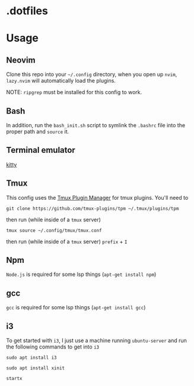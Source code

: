 # .dotfiles

# Usage

## Neovim
Clone this repo into your `~/.config` directory, when you open up `nvim`, `lazy.nvim` will automatically load the plugins. 

NOTE: `ripgrep` must be installed for this config to work.

## Bash
In addition, run the `bash_init.sh` script to symlink the `.bashrc` file into the proper path and `source` it.

## Terminal emulator
[kitty](https://sw.kovidgoyal.net/kitty/)

## Tmux
This config uses the [Tmux Plugin Manager](https://github.com/tmux-plugins/tpm) for tmux plugins. You'll need to 
```
git clone https://github.com/tmux-plugins/tpm ~/.tmux/plugins/tpm
```
then run (while inside of a `tmux` server)
```
tmux source ~/.config/tmux/tmux.conf
```
then run (while inside of a `tmux` server)
`prefix` + `I`

## Npm
`Node.js` is required for some lsp things (`apt-get install npm`)

## gcc
`gcc` is required for some lsp things (`apt-get install gcc`)

## i3
To get started with `i3`, I just use a machine running `ubuntu-server` and run the following commands to get into `i3`
```
sudo apt install i3
```
```
sudo apt install xinit
```
```
startx
```
